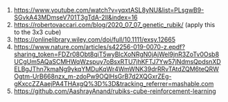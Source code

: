 1. https://www.youtube.com/watch?v=yqxtASL8yNU&list=PLsgwB9-SGvkA43MDmseV701T3gTdA-2Il&index=16
1. https://robertovaccari.com/blog/2020_07_07_genetic_rubik/ (apply this to the 3x3 cube)
1. https://onlinelibrary.wiley.com/doi/full/10.1111/exsy.12665
1. https://www.nature.com/articles/s42256-019-0070-z.epdf?sharing_token=FDZr08Obt8qiT5wyBlcXoNRgN0jAjWel9jnR3ZoTv0Osb8UCgUm5AQaSCMHWqWzspuy7oBsxRTU7jhKFTJ7Yw57jNdmsQpdsnXDELBgJThn7kmaNg9ykqYMDuKqWr4WmWNK39drRRvTAtdZQM6teQRWOgtm-UrB668nzx_m-zdoPw9OQlHsGrB7d2XQGxrZEg-gKxccZZAaejPA4THAxgQ%3D%3D&tracking_referrer=mashable.com
1. https://github.com/AashrayAnand/rubiks-cube-reinforcement-learning
